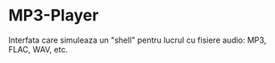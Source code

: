 # MP3-Player
Interfata care simuleaza un "shell" pentru lucrul cu fisiere audio: MP3, FLAC, WAV, etc.
